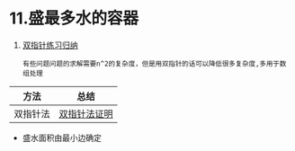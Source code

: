 # 11.盛最多水的容器
1. [双指针练习归纳](https://www.jianshu.com/p/2fab49be0959)  
   ```
   有些问题问题的求解需要n^2的复杂度，但是用双指针的话可以降低很多复杂度,多用于数组处理
   ```
方法          |    总结
|   :-----:  |     :-----:
|双指针法      |[双指针法证明](https://leetcode-cn.com/problems/container-with-most-water/solution/shuang-zhi-zhen-fa-zheng-que-xing-zheng-ming-by-r3/)  
- 盛水面积由最小边确定